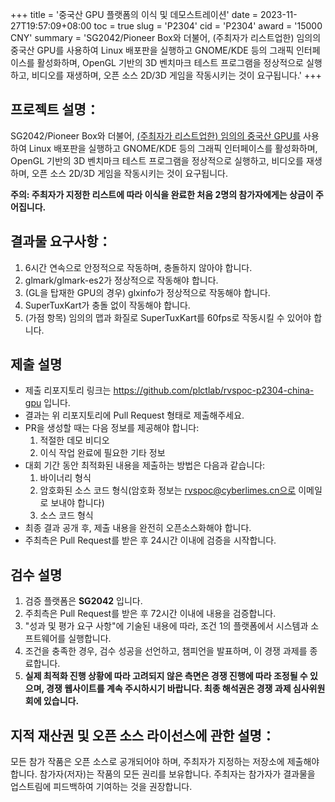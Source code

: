 +++
title = '중국산 GPU 플랫폼의 이식 및 데모스트레이션'
date = 2023-11-27T19:57:09+08:00
toc = true
slug = 'P2304'
cid = 'P2304'
award = '15000 CNY'
summary = 'SG2042/Pioneer Box와 더불어, (주최자가 리스트업한) 임의의 중국산 GPU를 사용하여 Linux 배포판을 실행하고 GNOME/KDE 등의 그래픽 인터페이스를 활성화하며, OpenGL 기반의 3D 벤치마크 테스트 프로그램을 정상적으로 실행하고, 비디오를 재생하며, 오픈 소스 2D/3D 게임을 작동시키는 것이 요구됩니다.'
+++

## 프로젝트 설명：

SG2042/Pioneer Box와 더불어, [(주최자가 리스트업한) 임의의 중국산 GPU를](../cn-domestic-gpu/) 사용하여 Linux 배포판을 실행하고 GNOME/KDE 등의 그래픽 인터페이스를 활성화하며, OpenGL 기반의 3D 벤치마크 테스트 프로그램을 정상적으로 실행하고, 비디오를 재생하며, 오픈 소스 2D/3D 게임을 작동시키는 것이 요구됩니다.

**주의: 주최자가 지정한 리스트에 따라 이식을 완료한 처음 2명의 참가자에게는 상금이 주어집니다.**

## 결과물 요구사항：

1. 6시간 연속으로 안정적으로 작동하며, 충돌하지 않아야 합니다.
2. glmark/glmark-es2가 정상적으로 작동해야 합니다.
3. (GL을 탑재한 GPU의 경우) glxinfo가 정상적으로 작동해야 합니다.
4. SuperTuxKart가 충돌 없이 작동해야 합니다.
5. (가점 항목) 임의의 맵과 화질로 SuperTuxKart를 60fps로 작동시킬 수 있어야 합니다.

## 제출 설명

* 제출 리포지토리 링크는 https://github.com/plctlab/rvspoc-p2304-china-gpu 입니다.
* 결과는 위 리포지토리에 Pull Request 형태로 제출해주세요.
* PR을 생성할 때는 다음 정보를 제공해야 합니다:
  1. 적절한 데모 비디오
  2. 이식 작업 완료에 필요한 기타 정보
* 대회 기간 동안 최적화된 내용을 제출하는 방법은 다음과 같습니다:
  1. 바이너리 형식
  2. 암호화된 소스 코드 형식(암호화 정보는 rvspoc@cyberlimes.cn으로 이메일로 보내야 합니다)
  3. 소스 코드 형식
* 최종 결과 공개 후, 제출 내용을 완전히 오픈소스화해야 합니다.
* 주최측은 Pull Request를 받은 후 24시간 이내에 검증을 시작합니다.

## 검수 설명

1. 검증 플랫폼은 **SG2042** 입니다.
2. 주최측은 Pull Request를 받은 후 72시간 이내에 내용을 검증합니다.
3. "성과 및 평가 요구 사항"에 기술된 내용에 따라, 조건 1의 플랫폼에서 시스템과 소프트웨어를 실행합니다.
4. 조건을 충족한 경우, 검수 성공을 선언하고, 챔피언을 발표하며, 이 경쟁 과제를 종료합니다.
5. **실제 최적화 진행 상황에 따라 고려되지 않은 측면은 경쟁 진행에 따라 조정될 수 있으며, 경쟁 웹사이트를 계속 주시하시기 바랍니다. 최종 해석권은 경쟁 과제 심사위원회에 있습니다.**

## 지적 재산권 및 오픈 소스 라이선스에 관한 설명：

모든 참가 작품은 오픈 소스로 공개되어야 하며, 주최자가 지정하는 저장소에 제출해야 합니다. 참가자(저자)는 작품의 모든 권리를 보유합니다. 주최자는 참가자가 결과물을 업스트림에 피드백하여 기여하는 것을 권장합니다.
